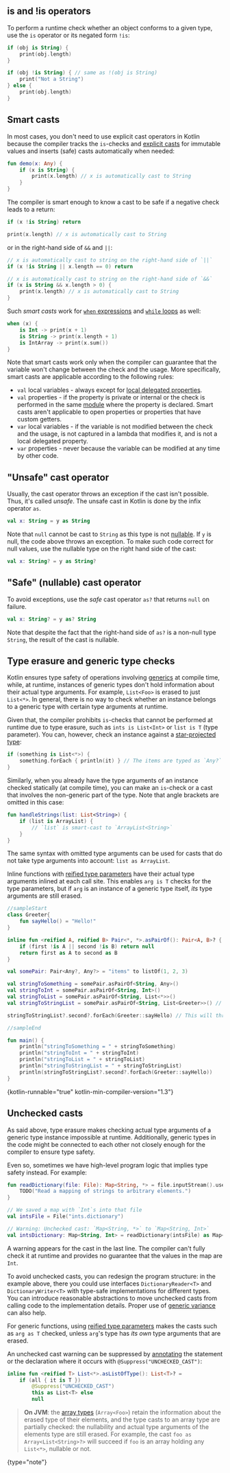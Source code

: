 [//]: # (title: Type checks and casts)

## is and !is operators

To perform a runtime check whether an object conforms to a given type, use the `is` operator or its negated form `!is`:

```kotlin
if (obj is String) {
    print(obj.length)
}

if (obj !is String) { // same as !(obj is String)
    print("Not a String")
} else {
    print(obj.length)
}
```

## Smart casts

In most cases, you don't need to use explicit cast operators in Kotlin because the compiler tracks the
`is`-checks and [explicit casts](#unsafe-cast-operator) for immutable values and inserts (safe) casts automatically when needed:

```kotlin
fun demo(x: Any) {
    if (x is String) {
        print(x.length) // x is automatically cast to String
    }
}
```

The compiler is smart enough to know a cast to be safe if a negative check leads to a return:

```kotlin
if (x !is String) return

print(x.length) // x is automatically cast to String
```

or in the right-hand side of `&&` and `||`:

```kotlin
// x is automatically cast to string on the right-hand side of `||`
if (x !is String || x.length == 0) return

// x is automatically cast to string on the right-hand side of `&&`
if (x is String && x.length > 0) {
    print(x.length) // x is automatically cast to String
}
```

Such _smart casts_ work for [`when` expressions](control-flow.md#when-expression)
and [`while` loops](control-flow.md#while-loops) as well:

```kotlin
when (x) {
    is Int -> print(x + 1)
    is String -> print(x.length + 1)
    is IntArray -> print(x.sum())
}
```

Note that smart casts work only when the compiler can guarantee that the variable won't change between the check and the usage.
More specifically, smart casts are applicable according to the following rules:

  * `val` local variables - always except for [local delegated properties](delegated-properties.md).
  * `val` properties - if the property is private or internal or the check is performed in the same [module](visibility-modifiers.md#modules) where the property is declared. Smart casts aren't applicable to open properties or properties that have custom getters.
  * `var` local variables - if the variable is not modified between the check and the usage, is not captured in a lambda that modifies it, and is not a local delegated property.
  * `var` properties - never because the variable can be modified at any time by other code.

## "Unsafe" cast operator

Usually, the cast operator throws an exception if the cast isn't possible. Thus, it's called *unsafe*.
The unsafe cast in Kotlin is done by the infix operator `as`.

```kotlin
val x: String = y as String
```

Note that `null` cannot be cast to `String` as this type is not [nullable](null-safety.md).
If `y` is null, the code above throws an exception. 
To make such code correct for null values, use the nullable type on the right hand side of the cast:

```kotlin
val x: String? = y as String?
```

## "Safe" (nullable) cast operator

To avoid exceptions, use the *safe* cast operator `as?` that returns `null` on failure.

```kotlin
val x: String? = y as? String
```

Note that despite the fact that the right-hand side of `as?` is a non-null type `String`, the result of the cast is nullable.

## Type erasure and generic type checks

Kotlin ensures type safety of operations involving [generics](generics.md) at compile time,
while, at runtime, instances of generic types don't hold information about their actual type arguments. For example, 
`List<Foo>` is erased to just `List<*>`. In general, there is no way to check whether an instance belongs to a generic 
type with certain type arguments at runtime. 

Given that, the compiler prohibits `is`-checks that cannot be performed at runtime due to type erasure, such as 
`ints is List<Int>` or `list is T` (type parameter). You can, however, check an instance against a [star-projected type](generics.md#star-projections):

```kotlin
if (something is List<*>) {
    something.forEach { println(it) } // The items are typed as `Any?`
}
```

Similarly, when you already have the type arguments of an instance checked statically (at compile time),
you can make an `is`-check or a cast that involves the non-generic part of the type. Note that 
angle brackets are omitted in this case:

```kotlin
fun handleStrings(list: List<String>) {
    if (list is ArrayList) {
        // `list` is smart-cast to `ArrayList<String>`
    }
}
```

The same syntax with omitted type arguments can be used for casts that do not take type arguments into account: `list as ArrayList`. 

Inline functions with [reified type parameters](inline-functions.md#reified-type-parameters) have their actual type arguments
inlined at each call site. This enables `arg is T` checks for the type parameters, but if `arg` is an instance of a 
generic type itself, *its* type arguments are still erased.

```kotlin
//sampleStart
class Greeter{
    fun sayHello() = "Hello!"
}

inline fun <reified A, reified B> Pair<*, *>.asPairOf(): Pair<A, B>? {
    if (first !is A || second !is B) return null
    return first as A to second as B
}

val somePair: Pair<Any?, Any?> = "items" to listOf(1, 2, 3)

val stringToSomething = somePair.asPairOf<String, Any>()
val stringToInt = somePair.asPairOf<String, Int>()
val stringToList = somePair.asPairOf<String, List<*>>()
val stringToStringList = somePair.asPairOf<String, List<Greeter>>() // Breaks type safety!

stringToStringList?.second?.forEach(Greeter::sayHello) // This will throw ClassCastException as Int is not Greeter

//sampleEnd

fun main() {
    println("stringToSomething = " + stringToSomething)
    println("stringToInt = " + stringToInt)
    println("stringToList = " + stringToList)
    println("stringToStringList = " + stringToStringList)
    println(stringToStringList?.second?.forEach(Greeter::sayHello))
}
```
{kotlin-runnable="true" kotlin-min-compiler-version="1.3"}

## Unchecked casts

As said above, type erasure makes checking actual type arguments of a generic type instance impossible at runtime.
Additionally, generic types in the code might be connected to each other not closely enough for the compiler to ensure 
type safety. 

Even so, sometimes we have high-level program logic that implies type safety instead. For example:

```kotlin
fun readDictionary(file: File): Map<String, *> = file.inputStream().use { 
    TODO("Read a mapping of strings to arbitrary elements.")
}

// We saved a map with `Int`s into that file
val intsFile = File("ints.dictionary")

// Warning: Unchecked cast: `Map<String, *>` to `Map<String, Int>`
val intsDictionary: Map<String, Int> = readDictionary(intsFile) as Map<String, Int>
```

A warning appears for the cast in the last line. The compiler can't fully check it at runtime and provides 
no guarantee that the values in the map are `Int`.

To avoid unchecked casts, you can redesign the program structure: in the example above, there you could use interfaces
`DictionaryReader<T>` and `DictionaryWriter<T>` with type-safe implementations for different types. 
You can introduce reasonable abstractions to move unchecked casts from calling code to the implementation details.
Proper use of [generic variance](generics.md#variance) can also help. 
 
For generic functions, using [reified type parameters](inline-functions.md#reified-type-parameters) makes the casts 
such as `arg as T` checked, unless `arg`'s type has *its own* type arguments that are erased.

An unchecked cast warning can be suppressed by [annotating](annotations.md) the statement or the 
declaration where it occurs with `@Suppress("UNCHECKED_CAST")`:

```kotlin
inline fun <reified T> List<*>.asListOfType(): List<T>? =
    if (all { it is T })
        @Suppress("UNCHECKED_CAST")
        this as List<T> else
        null
```

>**On JVM**: the [array types](basic-types.md#arrays) (`Array<Foo>`) retain the information about the erased type of 
>their elements, and the type casts to an array type are partially checked: the 
>nullability and actual type arguments of the elements type are still erased. For example, 
>the cast `foo as Array<List<String>?>` will succeed if `foo` is an array holding any `List<*>`, nullable or not.
>
{type="note"}
